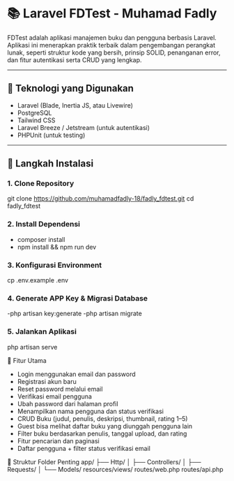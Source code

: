 # 📚 Laravel FDTest - Muhamad Fadly

FDTest adalah aplikasi manajemen buku dan pengguna berbasis Laravel. Aplikasi ini menerapkan praktik terbaik dalam pengembangan perangkat lunak, seperti struktur kode yang bersih, prinsip SOLID, penanganan error, dan fitur autentikasi serta CRUD yang lengkap.

---

## 🔧 Teknologi yang Digunakan

- Laravel (Blade, Inertia JS, atau Livewire)  
- PostgreSQL  
- Tailwind CSS  
- Laravel Breeze / Jetstream (untuk autentikasi)  
- PHPUnit (untuk testing)

---

## 🚀 Langkah Instalasi

### 1. Clone Repository

git clone https://github.com/muhamadfadly-18/fadly_fdtest.git
cd fadly_fdtest


### 2. Install Dependensi
- composer install
- npm install && npm run dev

### 3. Konfigurasi Environment

cp .env.example .env

### 4. Generate APP Key & Migrasi Database

-php artisan key:generate
-php artisan migrate
 
### 5. Jalankan Aplikasi

php artisan serve



🔐 Fitur Utama
- Login menggunakan email dan password
- Registrasi akun baru
- Reset password melalui email
- Verifikasi email pengguna
- Ubah password dari halaman profil
- Menampilkan nama pengguna dan status verifikasi
- CRUD Buku (judul, penulis, deskripsi, thumbnail, rating 1–5)
- Guest bisa melihat daftar buku yang diunggah pengguna lain
- Filter buku berdasarkan penulis, tanggal upload, dan rating
- Fitur pencarian dan paginasi
- Daftar pengguna + filter status verifikasi email

📁 Struktur Folder Penting
app/
├── Http/
│   ├── Controllers/
│   ├── Requests/
│   └── Models/
resources/views/
routes/web.php
routes/api.php

